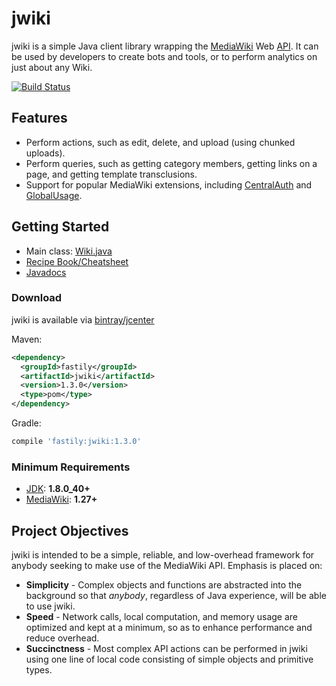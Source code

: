 # jwiki
jwiki is a simple Java client library wrapping the [MediaWiki](https://www.mediawiki.org/wiki/MediaWiki) Web [API](https://www.mediawiki.org/wiki/API:Main_page).  It can be used by developers to create bots and tools, or to perform analytics on just about any Wiki.

[![Build Status](https://travis-ci.org/fastily/jwiki.svg?branch=master)](https://travis-ci.org/fastily/jwiki)

## Features
* Perform actions, such as edit, delete, and upload (using chunked uploads).
* Perform queries, such as getting category members, getting links on a page, and getting template transclusions.
* Support for popular MediaWiki extensions, including [CentralAuth](https://www.mediawiki.org/wiki/Extension:CentralAuth) and [GlobalUsage](https://www.mediawiki.org/wiki/Extension:GlobalUsage).

## Getting Started
* Main class: [Wiki.java](https://github.com/fastily/jwiki/blob/master/src/main/java/fastily/jwiki/core/Wiki.java)
* [Recipe Book/Cheatsheet](https://github.com/fastily/jwiki/wiki/Recipe-Book)
* [Javadocs](https://fastily.github.io/jwiki/docs/jwiki/)

### Download
jwiki is available via [bintray/jcenter](https://bintray.com/fastily/maven/jwiki)

Maven:
```xml
<dependency>
  <groupId>fastily</groupId>
  <artifactId>jwiki</artifactId>
  <version>1.3.0</version>
  <type>pom</type>
</dependency>
```

Gradle:
```groovy
compile 'fastily:jwiki:1.3.0'
```

### Minimum Requirements
* [JDK](https://www.oracle.com/technetwork/java/javase/downloads/jdk8-downloads-2133151.html): **1.8.0_40+**
* [MediaWiki](https://www.mediawiki.org/wiki/MediaWiki): **1.27+**

## Project Objectives
jwiki is intended to be a simple, reliable, and low-overhead framework for anybody seeking to make use of the MediaWiki API.  Emphasis is placed on:

* **Simplicity** - Complex objects and functions are abstracted into the background so that _anybody_, regardless of Java experience, will be able to use jwiki.
* **Speed** - Network calls, local computation, and memory usage are optimized and kept at a minimum, so as to enhance performance and reduce overhead.
* **Succinctness** - Most complex API actions can be performed in jwiki using one line of local code consisting of simple objects and primitive types.
